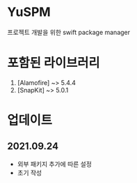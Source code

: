 # YuSPM
프로젝트 개발을 위한 swift package manager

# 포함된 라이브러리
1. [Alamofire] ~> 5.4.4
2. [SnapKit] ~> 5.0.1 

# 업데이트

## 2021.09.24
- 외부 패키지 추가에 따른 설정
- 초기 작성
